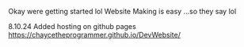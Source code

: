Okay were getting started lol
Website Making is easy
...so they say lol


8.10.24 Added hosting on github pages
https://chaycetheprogrammer.github.io/DevWebsite/
